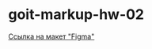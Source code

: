 # goit-markup-hw-02
[Ссылка на макет "Figma"](https://www.figma.com/file/yqGCI6eJ6GiCB3VZlIA9RM/John---Creative-Technologist?node-id=0%3A1)


